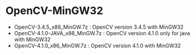# OpenCV-MinGW32

- OpenCV-3.4.5_x86_MinGW.7z	: OpenCV version 3.4.5 with MinGW32 
- OpenCV-4.1.0-JAVA_x86_MinGW.7z	: OpenCV version 4.1.0 only for java with MinGW32 
- OpenCV-4.1.0_x86_MinGW.7z : OpenCV version 4.1.0 with MinGW32 
